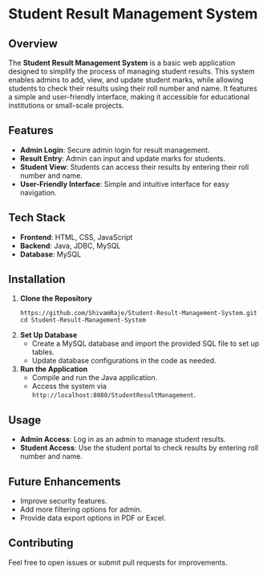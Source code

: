 <!DOCTYPE html>
<html lang="en">
<head>
    <meta charset="UTF-8">
    <meta name="viewport" content="width=device-width, initial-scale=1.0">

</head>
<body>

<h1>Student Result Management System</h1>

<h2>Overview</h2>
<p>The <strong>Student Result Management System</strong> is a basic web application designed to simplify the process of managing student results. This system enables admins to add, view, and update student marks, while allowing students to check their results using their roll number and name. It features a simple and user-friendly interface, making it accessible for educational institutions or small-scale projects.</p>

<h2>Features</h2>
<ul>
    <li><strong>Admin Login</strong>: Secure admin login for result management.</li>
    <li><strong>Result Entry</strong>: Admin can input and update marks for students.</li>
    <li><strong>Student View</strong>: Students can access their results by entering their roll number and name.</li>
    <li><strong>User-Friendly Interface</strong>: Simple and intuitive interface for easy navigation.</li>
</ul>

<h2>Tech Stack</h2>
<ul>
    <li><strong>Frontend</strong>: HTML, CSS, JavaScript</li>
    <li><strong>Backend</strong>: Java, JDBC, MySQL</li>
    <li><strong>Database</strong>: MySQL</li>
</ul>

<h2>Installation</h2>
<ol>
    <li><strong>Clone the Repository</strong>
        <pre><code>https://github.com/ShivamRaje/Student-Result-Management-System.git
cd Student-Result-Management-System</code></pre>
    </li>
    <li><strong>Set Up Database</strong>
        <ul>
            <li>Create a MySQL database and import the provided SQL file to set up tables.</li>
            <li>Update database configurations in the code as needed.</li>
        </ul>
    </li>
    <li><strong>Run the Application</strong>
        <ul>
            <li>Compile and run the Java application.</li>
            <li>Access the system via <code>http://localhost:8080/StudentResultManagement</code>.</li>
        </ul>
    </li>
</ol>

<h2>Usage</h2>
<ul>
    <li><strong>Admin Access</strong>: Log in as an admin to manage student results.</li>
    <li><strong>Student Access</strong>: Use the student portal to check results by entering roll number and name.</li>
</ul>

<h2>Future Enhancements</h2>
<ul>
    <li>Improve security features.</li>
    <li>Add more filtering options for admin.</li>
    <li>Provide data export options in PDF or Excel.</li>
</ul>

<h2>Contributing</h2>
<p>Feel free to open issues or submit pull requests for improvements.</p>

</body>
</html>
